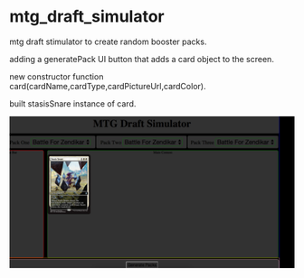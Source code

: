 # mtg_draft_simulator
mtg draft stimulator to create random booster packs.

adding a generatePack UI button that adds a card object to the screen.

new constructor function card(cardName,cardType,cardPictureUrl,cardColor).

built stasisSnare instance of card.


![picture of homework](homework.png)

